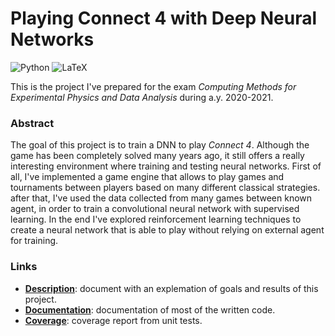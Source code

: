 # Playing Connect 4 with Deep Neural Networks
![Python](https://github.com/arn4/connect4/actions/workflows/python.yml/badge.svg)
![LaTeX](https://github.com/arn4/connect4/actions/workflows/latex.yml/badge.svg)

This is the project I've prepared for the exam _Computing Methods for Experimental Physics and Data Analysis_ during a.y. 2020-2021.

### Abstract
The goal of this project is to train a DNN to play _Connect 4_. Although the game has been completely solved many years ago, it still offers a really interesting environment where training and testing neural networks. First of all, I've implemented a game engine that allows to play games and tournaments between players based on many different classical strategies. after that, I've used the data collected from many games between known agent, in order to train a convolutional neural network with supervised learning. In the end I've explored reinforcement learning techniques to create a neural network that is able to play without relying on external agent for training. 

### Links
 - **[Description](https://arn4.github.io/connect4/description.pdf)**: document with an explemation of goals and results of this project.
 - **[Documentation](https://arn4.github.io/connect4/doc/)**: documentation of most of the written code.
 - **[Coverage](https://arn4.github.io/connect4/coverage/)**: coverage report from unit tests.


